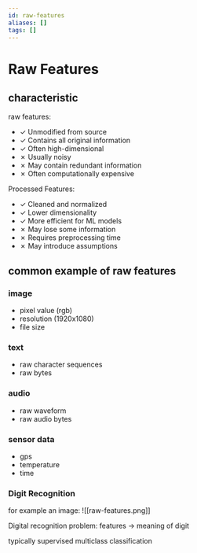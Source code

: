 ```yaml
---
id: raw-features
aliases: []
tags: []
---
```


# Raw Features

## characteristic

raw features:

- ✓ Unmodified from source
- ✓ Contains all original information
- ✓ Often high-dimensional
- ✗ Usually noisy
- ✗ May contain redundant information
- ✗ Often computationally expensive

Processed Features:

- ✓ Cleaned and normalized
- ✓ Lower dimensionality
- ✓ More efficient for ML models
- ✗ May lose some information
- ✗ Requires preprocessing time
- ✗ May introduce assumptions

## common example of raw features

### image

- pixel value (rgb)
- resolution (1920x1080)
- file size

### text

- raw character sequences
- raw bytes

### audio

- raw waveform
- raw audio bytes

### sensor data

- gps
- temperature
- time

### Digit Recognition

for example an image:
![[raw-features.png]]

Digital recognition problem:
features -> meaning of digit

typically supervised multiclass classification
